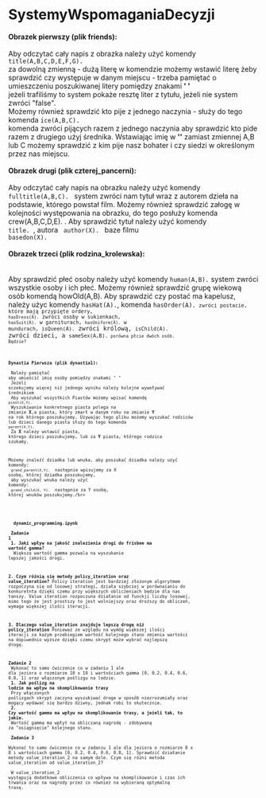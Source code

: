 # SystemyWspomaganiaDecyzji
<b>Obrazek pierwszy (plik friends):</b></br></br>
Aby odczytać cały napis z obrazka należy użyć komendy <code> title(A,B,C,D,E,F,G).</code></br>
za dowolną zmienną - dużą literę w komendzie możemy wstawić literę żeby sprawdzić czy występuje w danym miejscu - trzeba pamiętać o umieszczeniu poszukiwanej litery pomiędzy znakami <b>' '</b> </br> jeżeli trafiliśmy to system pokaże resztę liter z tytułu, jeżeli nie system zwróci "false".</br>
Możemy również sprawdzić kto pije z jednego naczynia - służy do tego komenda <code>ice(A,B,C).</code></br>
komenda zwróci pijących razem z jednego naczynia aby sprawdzić kto pide razem z drugiego użyj średnika. Wstawiając imię w <b>''</b> zamiast zmiennej A,B lub C możemy sprawdzić z kim pije nasz bohater i czy siedzi w określonym przez nas miejscu. 
</br></br>
<b>Obrazek drugi (plik czterej_pancerni):</b></br></br>
Aby odczytać cały napis na obrazku należy użyć komendy <code>fulltitle(A,B,C). </code> system zwróci nam tytuł wraz z autorem dzieła na podstawie, którego powstał film. Możemy również sprawdzić załogę w kolejności występowania na obrazku, do tego posłuży komenda crew(A,B,C,D,E). </code>. Aby sprawdzić tytuł należy użyć komendy <code> title<X>. </code>, autora <code> author(X). </code> baze filmu <code> basedon(X).</code>
</br></br>
<b>Obrazek trzeci (plik rodzina_krolewska):</b></br></br>  
Aby sprawdzić płeć osoby należy użyć komendy <code>human(A,B).</code> system zwróci wszystkie osoby i ich płeć. Możemy również sprawdzić grupę wiekową osób komendą <cod>howOld(A,B).</code> Aby sprawdzić czy postać ma kapelusz, należy użyc komendy <code>hasHat(A).</code>, komenda <code>hasOrder(A).<code> zwróci postacie, które mają przypięte ordery, <code>hasDress(A).</code> zwróci osoby w sukienkach, <code>hasSuit(A).</code> w garniturach, <code>hasUniform(A).</code> w mundurach, isQueen(A).</code> zwróci królową, <code>isChild(A).</code> zwróci dzieci, a <code>sameSex(A,B).<code> porówna płcie dwóch osób.
Będzie?

<b>Dynastia Pierwsza (plik dynastia1):</b></br></br>
Należy pamiętać aby umieścić imię osoby pomiędzy znakami <b>' '</b> </br>
Jeżeli oczekujemy więcej niż jednego wyniku należy kolejne wywoływać średnikiem</br>
Aby wyszukać wszystkich Piastów możemy wpisać komendę <code>piast(X,Y).</code></br> Wyszukiwanie konkretnego piasta polega na zmianie <b>X</b>,a piasta, który zmarł w danym roku na zmianie <b>Y</b> na rok którego poszukujemy. 
Używając tego pliku możemy wyszukać rodziców lub dzieci danego piasta służy do tego komenda <code>parent(X,Y).</code></br>
Za <b>X</b> należy wstawić piasta, którego dzieci poszukujemy, lub za <b>Y</b> piasta, którego rodzica szukamy.

Możemy znaleźć dziadka lub wnuka, aby poszukać dziadka należy użyć komendy:</br> <code>grand_parent(X,Y). </code> następnie wpisujemy za X osobę, której dziadka poszukujemy,</br> aby wyszukać wnuka należy użyć komendy:</br> <code>grand_child(X, Y). </code> następnie za Y osobę, której wnuków poszukujemy./br></br>

</br></br>
<b> dynamic_programming.ipynb </b></br></br>
<b>Zadanie 1</b> </br>
<b>1. Jaki wpływ na jakość znalezienia drogi do frisbee ma wartość gamma? </br> </b>
Większa wartość gamma pozwala na wyszukanie lepszej jakości drogi.

<b>2.	Czym różnią się metody policy_iteration oraz value_iteration?</b>
Policy iteration jest bardziej złożonym algorytmem rozpoczyna się od losowej strategi, działa szybciej w porównaianiu do konkuretnta dzięki czemu przy większych obliczeniach będzie dla nas tanszy. Value iteration rozpoczuna działanie od funckji liczby losowej, mimo tego że jest prostszy to jest wolniejszy oraz droższy do obliczeń, wymaga większej ilości iteracji.


<b>3.	Dlaczego value_iteration znajduje lepszą drogę niż policy_iteration</b>
Ponieważ ze względu na wymóg większej ilości iteracji za każym przebiegiem wartość kolejnego stano zmienia wartości na dopiwednio wyższe dzięki czemu skrypt może wybrać najlepszą drogę.

<b>Zadanie 2</b></br>
Wykonać to samo ćwiczenie co w zadaniu 1 ale dla jeziora o rozmiarze 10 x 10 i wartościach gamma [0, 0.2, 0.4, 0.6, 0.8, 1] oraz włączonym poślizgu na lodzie.</br>
<b>1. Jak poślizg na lodzie ma wpływ na skomplikowanie trasy</b></br>
Przy włączonych poślizgach skrypt zaczyna wyszukiwać droge w sposób niezrozumiały oraz mogący wydawać się bardzo dziwny, jednak robi to skutecznie.</br>
<b>2. Czy wartość gamma ma wpływ na skomplikowanie trasy, a jeżeli tak, to jakie.</b></br>
Wartość gamma ma wpłyt na obliczaną nagrodę - zdobywaną za "osiągnięcie" kolejnego stanu.</br></br>
<b>Zadanie 3</b></br>
Wykonać to samo ćwiczenie co w zadaniu 1 ale dla jeziora o rozmiarze 8 x 8 i wartościach gamma [0, 0.2, 0.4, 0.6, 0.8, 1].
Sprawdzić działanie metody value_iteration_2 na samym dole.
Czym się różni metoda value_iteration od value_iteration_2?</br></br>
W value_iteration_2 występują dodatkowe obliczenia co wpływa na skomplikowanie i czas ich trwania oraz na nagrody przez co również na wybieraną optymalną trasę.
